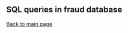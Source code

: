 ## SQL queries in fraud database

[Back to main page](https://viktorhenriksson.github.io/viktorhenriksson/)
